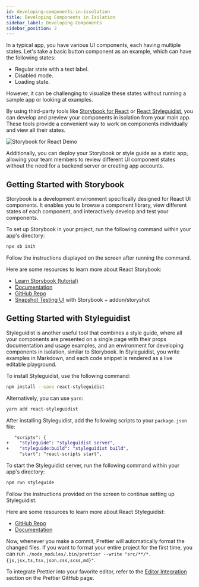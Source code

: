 ```yaml
---
id: developing-components-in-issolation
title: Developing Components in Isolation
sidebar_label: Developing Components
sidebar_position: 2
---
```


In a typical app, you have various UI components, each having multiple states. Let's take a basic button component as an example, which can have the following states:

- Regular state with a text label.
- Disabled mode.
- Loading state.

However, it can be challenging to visualize these states without running a sample app or looking at examples.

By using third-party tools like [Storybook for React](https://storybook.js.org) or [React Styleguidist](https://react-styleguidist.js.org/), you can develop and preview your components in isolation from your main app. These tools provide a convenient way to work on components individually and view all their states.

![Storybook for React Demo](https://raw.githubusercontent.com/storybookjs/storybook/next/docs/get-started/storybook-third-party-docs.gif)

Additionally, you can deploy your Storybook or style guide as a static app, allowing your team members to review different UI component states without the need for a backend server or creating app accounts.

## Getting Started with Storybook

Storybook is a development environment specifically designed for React UI components. It enables you to browse a component library, view different states of each component, and interactively develop and test your components.

To set up Storybook in your project, run the following command within your app's directory:

```sh
npx sb init
```

Follow the instructions displayed on the screen after running the command.

Here are some resources to learn more about React Storybook:

- [Learn Storybook (tutorial)](https://storybook.js.org/tutorials/)
- [Documentation](https://storybook.js.org/docs/react/get-started/introduction)
- [GitHub Repo](https://github.com/storybooks/storybook)
- [Snapshot Testing UI](https://github.com/storybooks/storybook/tree/master/addons/storyshots) with Storybook + addon/storyshot

## Getting Started with Styleguidist

Styleguidist is another useful tool that combines a style guide, where all your components are presented on a single page with their props documentation and usage examples, and an environment for developing components in isolation, similar to Storybook. In Styleguidist, you write examples in Markdown, and each code snippet is rendered as a live editable playground.

To install Styleguidist, use the following command:

```sh
npm install --save react-styleguidist
```

Alternatively, you can use `yarn`:

```sh
yarn add react-styleguidist
```

After installing Styleguidist, add the following scripts to your `package.json` file:

```diff
   "scripts": {
+    "styleguide": "styleguidist server",
+    "styleguide:build": "styleguidist build",
     "start": "react-scripts start",
```

To start the Styleguidist server, run the following command within your app's directory:

```sh
npm run styleguide
```

Follow the instructions provided on the screen to continue setting up Styleguidist.

Here are some resources to learn more about React Styleguidist:

- [GitHub Repo](https://github.com/styleguidist/react-styleguidist)
- [Documentation](https://react-styleguidist.js.org/docs/getting-started.html)

Now, whenever you make a commit, Prettier will automatically format the changed files. If you want to format your entire project for the first time, you can run `./node_modules/.bin/prettier --write "src/**/*.{js,jsx,ts,tsx,json,css,scss,md}"`.

To integrate Prettier into your favorite editor, refer to the [Editor Integration](https://prettier.io/docs/en/editors.html) section on the Prettier GitHub page.
